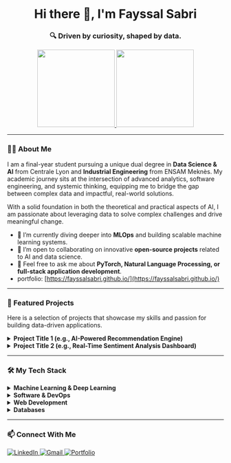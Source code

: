 <h1 align="center">Hi there 👋, I'm Fayssal Sabri</h1>
<h3 align="center">🔍 Driven by curiosity, shaped by data.</h3>

<p align="center">
  <a href="https://github.com/FayssalSabri">
    <img height="180em" src="https://github-readme-stats.vercel.app/api?username=FayssalSabri&show_icons=true&theme=tokyonight&include_all_commits=true&count_private=true&hide_border=true"/>
    <img height="180em" src="https://github-readme-stats.vercel.app/api/top-langs/?username=FayssalSabri&layout=compact&langs_count=8&theme=tokyonight&hide_border=true"/>
  </a>
</p>

---

### 👨‍💻 About Me

I am a final-year student pursuing a unique dual degree in **Data Science & AI** from Centrale Lyon and **Industrial Engineering** from ENSAM Meknès. My academic journey sits at the intersection of advanced analytics, software engineering, and systemic thinking, equipping me to bridge the gap between complex data and impactful, real-world solutions.

With a solid foundation in both the theoretical and practical aspects of AI, I am passionate about leveraging data to solve complex challenges and drive meaningful change.

- 🌱 I’m currently diving deeper into **MLOps** and building scalable machine learning systems.
- 👯 I’m open to collaborating on innovative **open-source projects** related to AI and data science.
- 💬 Feel free to ask me about **PyTorch, Natural Language Processing, or full-stack application development**.
-  portfolio: [https://fayssalsabri.github.io/](https://fayssalsabri.github.io/)

---

### 🚀 Featured Projects

Here is a selection of projects that showcase my skills and passion for building data-driven applications.

<details>
  <summary><strong>Project Title 1 (e.g., AI-Powered Recommendation Engine)</strong></summary>
  <br>
  <p>
    Provide a concise description of your project here. What problem does it solve? What was your approach? What were the key outcomes? (2-3 sentences).
    <br><br>
    <img src="https://img.shields.io/badge/Python-14354C?&logo=python&logoColor=white" alt="Python"/>
    <img src="https://img.shields.io/badge/scikit--learn-%23F7931E.svg?&logo=scikit-learn&logoColor=white" alt="scikit-learn"/>
    <img src="https://img.shields.io/badge/FastAPI-005571?logo=fastapi" alt="FastAPI"/>
    <img src="https://img.shields.io/badge/Docker-%230db7ed.svg?&logo=docker&logoColor=white" alt="Docker"/>
    <br><br>
    <a href="[LINK_TO_YOUR_PROJECT_REPO]" target="_blank"><strong>Explore the Code »</strong></a>
    </p>
</details>

<details>
  <summary><strong>Project Title 2 (e.g., Real-Time Sentiment Analysis Dashboard)</strong></summary>
  <br>
  <p>
    Provide a concise description of your project here. What problem does it solve? What was your approach? What were the key outcomes? (2-3 sentences).
    <br><br>
    <img src="https://img.shields.io/badge/PyTorch-EE4C2C?&logo=PyTorch&logoColor=white" alt="PyTorch"/>
    <img src="https://img.shields.io/badge/%20Hugging%20Face-FFD21E?&logo=hugging-face&logoColor=white" alt="Hugging Face"/>
    <img src="https://img.shields.io/badge/React-20232A?logo=react&logoColor=61DAFB" alt="React"/>
    <img src="https://img.shields.io/badge/Postgres-%23316192.svg?&logo=postgresql&logoColor=white" alt="PostgreSQL"/>
    <br><br>
    <a href="[LINK_TO_YOUR_PROJECT_REPO]" target="_blank"><strong>Explore the Code »</strong></a>
  </p>
</details>

---

### 🛠️ My Tech Stack

<details>
  <summary><strong>Machine Learning & Deep Learning</strong></summary>
  <br>
  <p>
    <img src="https://img.shields.io/badge/Python-14354C?&logo=python&logoColor=white" alt="Python"/>
    <img src="https://img.shields.io/badge/PyTorch-EE4C2C?&logo=PyTorch&logoColor=white" alt="PyTorch"/>
    <img src="https://img.shields.io/badge/Keras-%23D00000.svg?logo=Keras&logoColor=white" alt="Keras"/>
    <img src="https://img.shields.io/badge/scikit--learn-%23F7931E.svg?&logo=scikit-learn&logoColor=white" alt="scikit-learn"/>
    <img src="https://img.shields.io/badge/TensorFlow-%23FF6F00.svg?logo=TensorFlow&logoColor=white" alt="TensorFlow"/>
    <img src="https://img.shields.io/badge/%20Hugging%20Face-FFD21E?&logo=hugging-face&logoColor=white" alt="Hugging Face"/>
  </p>
</details>

<details>
  <summary><strong>Software & DevOps</strong></summary>
  <br>
  <p>
    <img src="https://img.shields.io/badge/GIT-E44C30?&logo=git&logoColor=white" alt="Git"/>
    <img src="https://img.shields.io/badge/Github-171515?&logo=github&logoColor=white" alt="Github"/>
    <img src="https://img.shields.io/badge/Gitlab-330F63?logo=gitlab&logoColor=white" alt="Gitlab"/>
    <img src="https://img.shields.io/badge/Docker-%230db7ed.svg?&logo=docker&logoColor=white" alt="Docker"/>
    <img src="https://img.shields.io/badge/Java-ED8B00?logo=java&logoColor=white" alt="Java"/>
    <img src="https://img.shields.io/badge/C%23-058e0c?logo=c-sharp&logoColor=white" alt="C#"/>
  </p>
</details>

<details>
  <summary><strong>Web Development</strong></summary>
  <br>
  <p>
    <img src="https://img.shields.io/badge/FastAPI-005571?logo=fastapi" alt="FastAPI"/>
    <img src="https://img.shields.io/badge/Flask-000000?logo=flask&logoColor=white" alt="Flask"/>
    <img src="https://img.shields.io/badge/JavaScript-323330?&logo=javascript&logoColor=F7DF1E" alt="JavaScript"/>
    <img src="https://img.shields.io/badge/TypeScript-007ACC?logo=typescript&logoColor=white" alt="TypeScript"/>
    <img src="https://img.shields.io/badge/React-20232A?logo=react&logoColor=61DAFB" alt="React"/>
    <img src="https://img.shields.io/badge/html5-%23E34F26.svg?logo=html5&logoColor=white" alt="HTML5"/>
    <img src="https://img.shields.io/badge/CSS3-%231572B6.svg?logo=css3&logoColor=white" alt="CSS3"/>
  </p>
</details>

<details>
  <summary><strong>Databases</strong></summary>
  <br>
  <p>
    <img src="https://img.shields.io/badge/Postgres-%23316192.svg?&logo=postgresql&logoColor=white" alt="PostgreSQL"/>
    <img src="https://img.shields.io/badge/Elasticsearch-005571?logo=elasticsearch&logoColor=white" alt="Elasticsearch"/>
    <img src="https://img.shields.io/badge/MySQL-4479A1?&logo=mysql&logoColor=white" alt="MySQL"/>
    <img src="https://img.shields.io/badge/SQLite-07405E?logo=sqlite&logoColor=white" alt="SQLite"/>
  </p>
</details>

---

### 📫 Connect With Me

<p align="left">
  <a href="https://www.linkedin.com/in/fayssalsabri" target="_blank">
    <img src="https://img.shields.io/badge/LinkedIn-0077B5?style=for-the-badge&logo=linkedin&logoColor=white" alt="LinkedIn"/>
  </a>
  <a href="mailto:fayssalsabri4@gmail.com">
    <img src="https://img.shields.io/badge/Gmail-D14836?style=for-the-badge&logo=gmail&logoColor=white" alt="Gmail"/>
  </a>
  <a href="https://fayssalsabri.github.io/" target="_blank">
    <img src="https://img.shields.io/badge/Portfolio-000000?style=for-the-badge&logo=About.me&logoColor=white" alt="Portfolio"/>
  </a>
</p>
